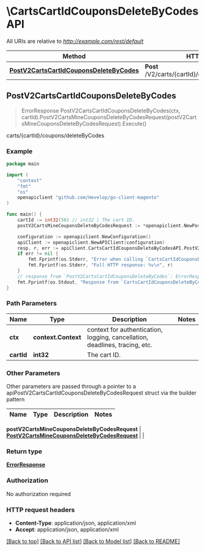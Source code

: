 # \CartsCartIdCouponsDeleteByCodesAPI

All URIs are relative to *http://example.com/rest/default*

Method | HTTP request | Description
------------- | ------------- | -------------
[**PostV2CartsCartIdCouponsDeleteByCodes**](CartsCartIdCouponsDeleteByCodesAPI.md#PostV2CartsCartIdCouponsDeleteByCodes) | **Post** /V2/carts/{cartId}/coupons/deleteByCodes | carts/{cartId}/coupons/deleteByCodes



## PostV2CartsCartIdCouponsDeleteByCodes

> ErrorResponse PostV2CartsCartIdCouponsDeleteByCodes(ctx, cartId).PostV2CartsMineCouponsDeleteByCodesRequest(postV2CartsMineCouponsDeleteByCodesRequest).Execute()

carts/{cartId}/coupons/deleteByCodes



### Example

```go
package main

import (
	"context"
	"fmt"
	"os"
	openapiclient "github.com/Hevelop/go-client-magento"
)

func main() {
	cartId := int32(56) // int32 | The cart ID.
	postV2CartsMineCouponsDeleteByCodesRequest := *openapiclient.NewPostV2CartsMineCouponsDeleteByCodesRequest() // PostV2CartsMineCouponsDeleteByCodesRequest |  (optional)

	configuration := openapiclient.NewConfiguration()
	apiClient := openapiclient.NewAPIClient(configuration)
	resp, r, err := apiClient.CartsCartIdCouponsDeleteByCodesAPI.PostV2CartsCartIdCouponsDeleteByCodes(context.Background(), cartId).PostV2CartsMineCouponsDeleteByCodesRequest(postV2CartsMineCouponsDeleteByCodesRequest).Execute()
	if err != nil {
		fmt.Fprintf(os.Stderr, "Error when calling `CartsCartIdCouponsDeleteByCodesAPI.PostV2CartsCartIdCouponsDeleteByCodes``: %v\n", err)
		fmt.Fprintf(os.Stderr, "Full HTTP response: %v\n", r)
	}
	// response from `PostV2CartsCartIdCouponsDeleteByCodes`: ErrorResponse
	fmt.Fprintf(os.Stdout, "Response from `CartsCartIdCouponsDeleteByCodesAPI.PostV2CartsCartIdCouponsDeleteByCodes`: %v\n", resp)
}
```

### Path Parameters


Name | Type | Description  | Notes
------------- | ------------- | ------------- | -------------
**ctx** | **context.Context** | context for authentication, logging, cancellation, deadlines, tracing, etc.
**cartId** | **int32** | The cart ID. | 

### Other Parameters

Other parameters are passed through a pointer to a apiPostV2CartsCartIdCouponsDeleteByCodesRequest struct via the builder pattern


Name | Type | Description  | Notes
------------- | ------------- | ------------- | -------------

 **postV2CartsMineCouponsDeleteByCodesRequest** | [**PostV2CartsMineCouponsDeleteByCodesRequest**](PostV2CartsMineCouponsDeleteByCodesRequest.md) |  | 

### Return type

[**ErrorResponse**](ErrorResponse.md)

### Authorization

No authorization required

### HTTP request headers

- **Content-Type**: application/json, application/xml
- **Accept**: application/json, application/xml

[[Back to top]](#) [[Back to API list]](../README.md#documentation-for-api-endpoints)
[[Back to Model list]](../README.md#documentation-for-models)
[[Back to README]](../README.md)

